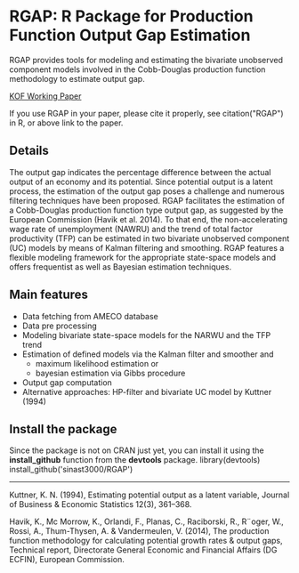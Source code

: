 # RGAP: R Package for Production Function Output Gap Estimation

RGAP provides tools for modeling and estimating the bivariate unobserved component models involved in the Cobb-Douglas production function methodology to estimate output gap.

[KOF Working Paper](https://kof.ethz.ch/publikationen/kof-working-papers.html)

If you use RGAP in your paper, please cite it properly, see citation("RGAP") in R, or above link to the paper.

## Details

The output gap indicates the percentage difference between the actual output of an economy and its potential. Since potential output is a latent process, the estimation of the output gap poses a challenge and numerous filtering techniques have been proposed. RGAP facilitates the estimation of a Cobb-Douglas production function type output gap, as suggested by the European Commission (Havik et al. 2014). To that end, the non-accelerating wage rate of unemployment (NAWRU) and the trend of total factor productivity (TFP) can be estimated in two bivariate unobserved component (UC) models by means of Kalman filtering and smoothing. RGAP features a flexible modeling framework for the appropriate state-space models and offers frequentist as well as Bayesian estimation techniques.

## Main features

- Data fetching from AMECO database
- Data pre processing
- Modeling bivariate state-space models for the NARWU and the TFP trend
- Estimation of defined models via the Kalman filter and smoother and
  - maximum likelihood estimation or
  - bayesian estimation via Gibbs procedure
- Output gap computation
- Alternative approaches: HP-filter and bivariate UC model by Kuttner (1994)

## Install the package
Since the package is not on CRAN just yet, you can install it using the **install_github** function from the **devtools** package.
  library(devtools)
  install_github('sinast3000/RGAP')

***

Kuttner, K. N. (1994), Estimating potential output as a latent variable, Journal of Business & Economic Statistics 12(3), 361–368.

Havik, K., Mc Morrow, K., Orlandi, F., Planas, C., Raciborski, R., R¨oger, W., Rossi, A., Thum-Thysen, A. & Vandermeulen, V. (2014), The production function methodology for calculating potential growth rates & output gaps, Technical report, Directorate
General Economic and Financial Affairs (DG ECFIN), European Commission.


